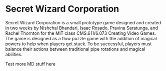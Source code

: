 Secret Wizard Corporation
=================

Secret Wizard Corporation is a small prototype game designed and created in two weeks by Nishchal Bhandari, Isaac Rosado, Pravina Saratunga, and Rachel Thornton for the MIT class CMS.611/6.073 Creating Video Games. The game is designed as a flow puzzle game with the addition of magical powers to help when players get stuck. To be successful, players must balance their actions between traditional pipe rotations and magical abilities. 


<script src="lib/phaser.min.js"></script>
<script src="lib/jquery-1.12.1.min.js"></script>
<style type="text/css">
body {
margin: 100;
}
</style>
<div>
<script src="SecretWizardCorp.js"></script>
</div>

Test more MD stuff here
